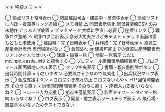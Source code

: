 ＊＊ 移植メモ ＊＊

◯ 拠点リスト常時表示
◯ 施設建設可否・建設中・破棄中表示
◯ 拠点リストに内政・援軍等リンク追加
◯ メモ機能
△ 同盟表示強化									同盟員情報CSV のみ未動作 とりあえず放置
× ブックマーク									大幅に手直し必要
◯ 座標リンク
◯ 戦争ログ整形
△ 戦争ログ合計表示								多分大丈夫だけど未テスト
× デッキ画面改善								もともと未使用
◯ 建設時：完了日時表示
◯ 兵作成：完了日時表示
× 資源生産量合計表示							表示場所がない
◯ 倉庫溢れ or 建設可能までの資源生産時間表示	リアルタイムではない
◯ 建設・破棄一覧
◯ 地形一覧表示									ただし mc_npc_castle_info と競合する
◯ プロフィール画面領地情報表示
◯ プロフィール画面領地レベル表示
◯ マップ中央表示
◯ 書簡・報告書削除ボタン
◯ 出発時間計算
× 小さいボタン									必要無さそうなので無効化
◯ 出兵状況マップ表示
◯ 合成支援ボタン
× ヨロズ引き忘れ防止							ヨロズないんや
× ＨＰ回復時間表示								そのうち直す
× 討伐回復時間表示								そのうち直す
× 座標入力支援									いらなくね？
◯ トレード入力支援
◯ 拠点生産量表示
◯ 名声タイマー
× タイマー格納									いらなくね？
◯ ログ表示
◯ 同盟・君主表示ツールチップ表示
△ 飛行場・航空基地がないためテストできない

